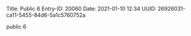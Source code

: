Title: Public 6
Entry-ID: 20060
Date: 2021-01-10 12:34
UUID: 26926031-ca11-5455-84d6-5a1c5760752a

public 6
